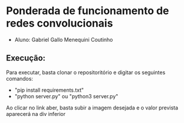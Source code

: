 # Ponderada de funcionamento de redes convolucionais

- Aluno: Gabriel Gallo Menequini Coutinho

## Execução:

Para executar, basta clonar o repositoritório e digitar os seguintes comandos:
- "pip install requirements.txt"
- "python server.py" ou "python3 server.py"

Ao clicar no link aber, basta subir a imagem desejada e o valor prevista aparecerá na div inferior 
